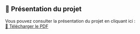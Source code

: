 ## 📄 Présentation du projet

Vous pouvez consulter la présentation du projet en cliquant ici :  
[📘 Télécharger le PDF](docs/mon-projet.pdf)
